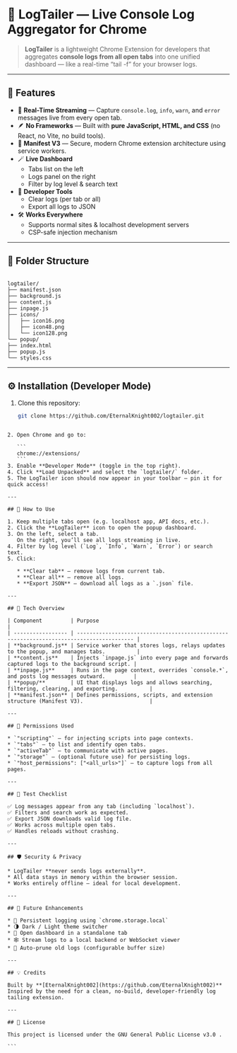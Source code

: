 # 🧩 LogTailer — Live Console Log Aggregator for Chrome

> **LogTailer** is a lightweight Chrome Extension for developers that aggregates **console logs from all open tabs** into one unified dashboard — like a real-time “tail -f” for your browser logs.

---

## 🚀 Features

- 📡 **Real-Time Streaming** — Capture `console.log`, `info`, `warn`, and `error` messages live from every open tab.
- 🪶 **No Frameworks** — Built with **pure JavaScript, HTML, and CSS** (no React, no Vite, no build tools).
- 🧠 **Manifest V3** — Secure, modern Chrome extension architecture using service workers.
- 🪄 **Live Dashboard**  
  - Tabs list on the left  
  - Logs panel on the right  
  - Filter by log level & search text
- 🧰 **Developer Tools**
  - Clear logs (per tab or all)
  - Export all logs to JSON
- 🛠 **Works Everywhere**
  - Supports normal sites & localhost development servers
  - CSP-safe injection mechanism

---

## 🧱 Folder Structure

```

logtailer/
├── manifest.json
├── background.js
├── content.js
├── inpage.js
├── icons/
│   ├── icon16.png
│   ├── icon48.png
│   └── icon128.png
└── popup/
├── index.html
├── popup.js
└── styles.css

````

---

## ⚙️ Installation (Developer Mode)

1. Clone this repository:
   ```bash
   git clone https://github.com/EternalKnight002/logtailer.git
````

2. Open Chrome and go to:

   ```
   chrome://extensions/
   ```
3. Enable **Developer Mode** (toggle in the top right).
4. Click **Load Unpacked** and select the `logtailer/` folder.
5. The LogTailer icon should now appear in your toolbar — pin it for quick access!

---

## 🧪 How to Use

1. Keep multiple tabs open (e.g. localhost app, API docs, etc.).
2. Click the **LogTailer** icon to open the popup dashboard.
3. On the left, select a tab.
   On the right, you’ll see all logs streaming in live.
4. Filter by log level (`Log`, `Info`, `Warn`, `Error`) or search text.
5. Click:

   * **Clear tab** — remove logs from current tab.
   * **Clear all** — remove all logs.
   * **Export JSON** — download all logs as a `.json` file.

---

## 🧰 Tech Overview

| Component         | Purpose                                                                                  |
| ----------------- | ---------------------------------------------------------------------------------------- |
| **background.js** | Service worker that stores logs, relays updates to the popup, and manages tabs.          |
| **content.js**    | Injects `inpage.js` into every page and forwards captured logs to the background script. |
| **inpage.js**     | Runs in the page context, overrides `console.*`, and posts log messages outward.         |
| **popup/**        | UI that displays logs and allows searching, filtering, clearing, and exporting.          |
| **manifest.json** | Defines permissions, scripts, and extension structure (Manifest V3).                     |

---

## 🧩 Permissions Used

* `"scripting"` — for injecting scripts into page contexts.
* `"tabs"` — to list and identify open tabs.
* `"activeTab"` — to communicate with active pages.
* `"storage"` — (optional future use) for persisting logs.
* `"host_permissions": ["<all_urls>"]` — to capture logs from all pages.

---

## 🧭 Test Checklist

✅ Log messages appear from any tab (including `localhost`).
✅ Filters and search work as expected.
✅ Export JSON downloads valid log file.
✅ Works across multiple open tabs.
✅ Handles reloads without crashing.

---

## 🛡 Security & Privacy

* LogTailer **never sends logs externally**.
* All data stays in memory within the browser session.
* Works entirely offline — ideal for local development.

---

## 🧠 Future Enhancements

* 💾 Persistent logging using `chrome.storage.local`
* 🌗 Dark / Light theme switcher
* 🧩 Open dashboard in a standalone tab
* 🕸 Stream logs to a local backend or WebSocket viewer
* 🧹 Auto-prune old logs (configurable buffer size)

---

## 💡 Credits

Built by **[EternalKnight002](https://github.com/EternalKnight002)**
Inspired by the need for a clean, no-build, developer-friendly log tailing extension.

---

## 📜 License

This project is licensed under the GNU General Public License v3.0 .

```
